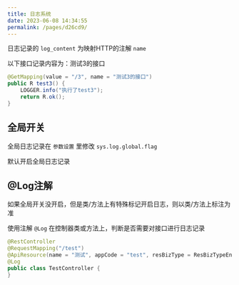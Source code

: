 ```yaml
---
title: 日志系统
date: 2023-06-08 14:34:55
permalink: /pages/d26cd9/
---
```


日志记录的 `log_content` 为映射HTTP的注解 `name`

以下接口记录内容为：测试3的接口

```java
@GetMapping(value = "/3", name = "测试3的接口")
public R test3() {
    LOGGER.info("执行了test3");
    return R.ok();
}
```



## 全局开关

全局日志记录在 `参数设置` 里修改  `sys.log.global.flag` 

默认开启全局日志记录

## @Log注解

如果全局开关没开启，但是类/方法上有特殊标记开启日志，则以类/方法上标注为准

使用注解 `@Log` 在控制器类或方法上，判断是否需要对接口进行日志记录

```java
@RestController
@RequestMapping("/test")
@ApiResource(name = "测试", appCode = "test", resBizType = ResBizTypeEnum.BUSINESS)
@Log
public class TestController {
}
```

